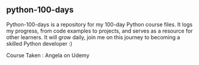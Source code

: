 ## python-100-days
Python-100-days is a repository for my 100-day Python course files. It logs my progress, from code examples to projects, and serves as a resource for other learners. 
It will grow daily, join me on this journey to becoming a skilled Python developer :)

Course Taken : Angela on Udemy
